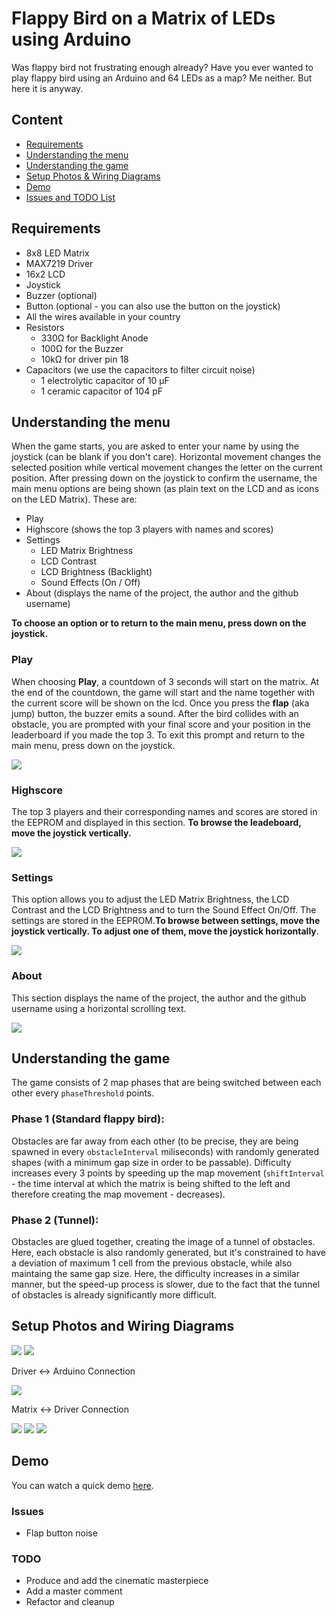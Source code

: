 # Flappy Bird on a Matrix of LEDs using Arduino

Was flappy bird not frustrating enough already? Have you ever wanted to play flappy bird using an Arduino and 64 LEDs as a map? Me neither. But here it is anyway.

## Content

* [Requirements](#req)
* [Understanding the menu](#menu)
* [Understanding the game](#gameplay)
* [Setup Photos & Wiring Diagrams](#setup)
* [Demo](#demo)
* [Issues and TODO List](#next)

<a name="req"/>

## Requirements

* 8x8 LED Matrix
* MAX7219 Driver
* 16x2 LCD 
* Joystick
* Buzzer (optional)
* Button (optional - you can also use the button on the joystick)
* All the wires available in your country
* Resistors
    * 330Ω for Backlight Anode
    * 100Ω for the Buzzer
    * 10kΩ for driver pin 18
* Capacitors (we use the capacitors to filter circuit noise)
    * 1 electrolytic capacitor of 10 μF
    * 1 ceramic capacitor of 104 pF


<a name="menu"/>

## Understanding the menu

When the game starts, you are asked to enter your name by using the joystick (can be blank if you don't care). Horizontal movement changes the selected position while vertical movement changes the letter on the current position. After pressing down on the joystick to confirm the username, the main menu options are being shown (as plain text on the LCD and as icons on the LED Matrix). These are:
* Play
* Highscore (shows the top 3 players with names and scores)
* Settings 
    * LED Matrix Brightness
    * LCD Contrast
    * LCD Brightness (Backlight)
    * Sound Effects (On / Off)
* About (displays the name of the project, the author and the github username)

**To choose an option or to return to the main menu, press down on the joystick.**

### **Play**
When choosing **Play**, a countdown of 3 seconds will start on the matrix. At the end of the countdown, the game will start and the name together with the current score will be shown on the lcd. Once you press the **flap** (aka jump) button, the buzzer emits a sound. After the bird collides with an obstacle, you are prompted with your final score and your position in the leaderboard if you made the top 3. To exit this prompt and return to the main menu, press down on the joystick.

![](https://github.com/cosminbvb/Flappy-Bird-Matrix-Arduino/blob/main/images/playMenu.jpeg)

### **Highscore**
The top 3 players and their corresponding names and scores are stored in the EEPROM and displayed in this section. **To browse the leadeboard, move the joystick vertically.**

![](https://github.com/cosminbvb/Flappy-Bird-Matrix-Arduino/blob/main/images/highscoreMenu.jpeg)

### **Settings**
This option allows you to adjust the LED Matrix Brightness, the LCD Contrast and the LCD Brightness and to turn the Sound Effect On/Off. The settings are stored in the EEPROM.**To browse between settings, move the joystick vertically. To adjust one of them, move the joystick horizontally**.

![](https://github.com/cosminbvb/Flappy-Bird-Matrix-Arduino/blob/main/images/settingsMenu.jpeg)

### **About**
This section displays the name of the project, the author and the github username using a horizontal scrolling text.

![](https://github.com/cosminbvb/Flappy-Bird-Matrix-Arduino/blob/main/images/aboutMenu.jpeg)

<a name="gameplay"/>

## Understanding the game

The game consists of 2 map phases that are being switched between each other every ```phaseThreshold``` points.

### Phase 1 (Standard flappy bird):
Obstacles are far away from each other (to be precise, they are being spawned in every ```obstacleInterval``` miliseconds) with randomly generated shapes (with a minimum gap size in order to be passable). Difficulty increases every 3 points by speeding up the map movement (```shiftInterval``` - the time interval at which the matrix is being shifted to the left and therefore creating the map movement - decreases).

### Phase 2 (Tunnel):
Obstacles are glued together, creating the image of a tunnel of obstacles. Here, each obstacle is also randomly generated, but it's constrained to have a deviation of maximum 1 cell from the previous obstacle, while also maintaing the same gap size. Here, the difficulty increases in a similar manner, but the speed-up process is slower, due to the fact that the tunnel of obstacles is already significantly more difficult.
 
<a name="setup"/>

## Setup Photos and Wiring Diagrams

![](https://github.com/cosminbvb/Flappy-Bird-Matrix-Arduino/blob/main/images/setup0week2.jpeg)
![](https://github.com/cosminbvb/Flappy-Bird-Matrix-Arduino/blob/main/images/setup1week2.jpeg)


Driver <-> Arduino Connection

![](https://github.com/cosminbvb/Flappy-Bird-Matrix-Arduino/blob/main/images/driver_to_arduino.png)

Matrix <-> Driver Connection

![](https://github.com/cosminbvb/Flappy-Bird-Matrix-Arduino/blob/main/images/matrix_to_driver.png)
![](https://github.com/cosminbvb/Flappy-Bird-Matrix-Arduino/blob/main/images/matrix_table_0.png)
![](https://github.com/cosminbvb/Flappy-Bird-Matrix-Arduino/blob/main/images/matrix_table_1.png)

<a name="demo"/>

## Demo
You can watch a quick demo [here](https://www.youtube.com/watch?v=VWjmkaziLCA).

<a name="next"/>

### Issues

* Flap button noise

### TODO

* Produce and add the cinematic masterpiece
* Add a master comment
* Refactor and cleanup